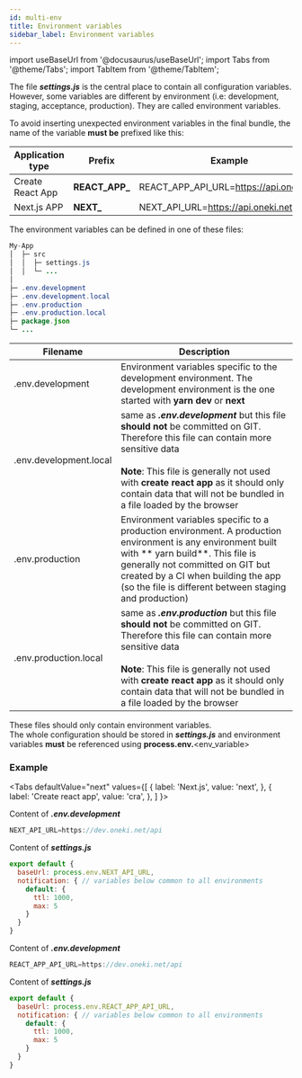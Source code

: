 ```yaml
---
id: multi-env
title: Environment variables
sidebar_label: Environment variables
---
```

import useBaseUrl from '@docusaurus/useBaseUrl';
import Tabs from '@theme/Tabs';
import TabItem from '@theme/TabItem';

The file ***settings.js*** is the central place to contain all configuration variables. However, some variables are different by environment (i.e: development, staging, acceptance, production). They are called environment variables.

To avoid inserting unexpected environment variables in the final bundle, the name of the variable **must be** prefixed like this:

| Application type | Prefix | Example
| ---------------- | ------ | -------
| Create React App | **REACT\_APP_** | REACT_APP_API_URL=https://api.oneki.net
| Next.js APP      | **NEXT_** | NEXT_API_URL=https://api.oneki.net

The environment variables can be defined in one of these files:

```java
My-App
│  ├─ src 
│  │  ├─ settings.js
│  │  └─ ...
│
├─ .env.development
├─ .env.development.local
├─ .env.production
├─ .env.production.local
├─ package.json
└─ ...
```

| Filename | Description |
| -------- | -----------
| .env.development | Environment variables specific to the development environment. The development environment is the one started with **yarn dev** or **next** |
| .env.development.local | same as ***.env.development*** but this file **should not** be committed on GIT.<br/>Therefore this file can contain more sensitive data<br/><br/>**Note**: This file is generally not used with **create react app** as it should only contain data that will not be bundled in a file loaded by the browser |
| .env.production | Environment variables specific to a production environment. A production environment is any environment built with ** yarn build**. This file is generally not committed on GIT but created by a CI when building the app (so the file is different between staging and production) |
| .env.production.local | same as ***.env.production*** but this file **should not** be committed on GIT.<br/>Therefore this file can contain more sensitive data<br/><br/>**Note**: This file is generally not used with **create react app** as it should only contain data that will not be bundled in a file loaded by the browser |

These files should only contain environment variables. <br/>The whole configuration should be stored in ***settings.js*** and environment variables **must** be referenced using **process.env.**<env_variable>

### Example

<Tabs
  defaultValue="next"
  values={[
    { label: 'Next.js', value: 'next', },
    { label: 'Create react app', value: 'cra', },
  ]
}>
<TabItem value="next">

Content of ***.env.development***

```javascript
NEXT_API_URL=https://dev.oneki.net/api
```

Content of ***settings.js***

```javascript
export default {
  baseUrl: process.env.NEXT_API_URL,
  notification: { // variables below common to all environments
    default: {
      ttl: 1000, 
      max: 5
    }
  }     
}
```

</TabItem>
<TabItem value="cra">

Content of ***.env.development***

```javascript
REACT_APP_API_URL=https://dev.oneki.net/api
```

Content of ***settings.js***

```javascript
export default {
  baseUrl: process.env.REACT_APP_API_URL,
  notification: { // variables below common to all environments
    default: {
      ttl: 1000, 
      max: 5
    }
  }     
}
```

</TabItem>
</Tabs>